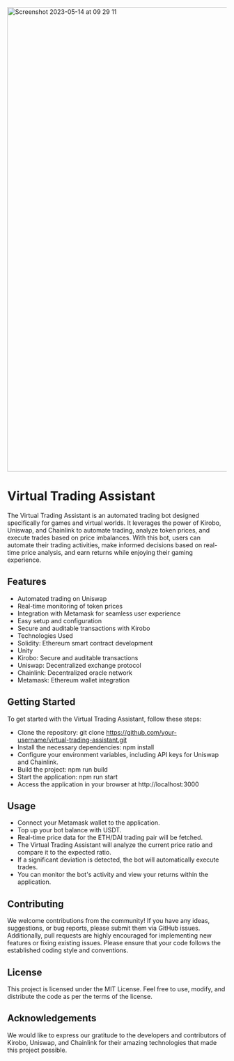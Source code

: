 <img width="1066" alt="Screenshot 2023-05-14 at 09 29 11" src="https://github.com/andreykobal/automated-trading-bot-ethglobal/assets/19206978/00fb6303-73b3-4d00-a2c6-86f1873e080a">


# Virtual Trading Assistant
The Virtual Trading Assistant is an automated trading bot designed specifically for games and virtual worlds. It leverages the power of Kirobo, Uniswap, and Chainlink to automate trading, analyze token prices, and execute trades based on price imbalances. With this bot, users can automate their trading activities, make informed decisions based on real-time price analysis, and earn returns while enjoying their gaming experience.

## Features
* Automated trading on Uniswap
* Real-time monitoring of token prices
* Integration with Metamask for seamless user experience
* Easy setup and configuration
* Secure and auditable transactions with Kirobo
* Technologies Used
* Solidity: Ethereum smart contract development
* Unity
* Kirobo: Secure and auditable transactions
* Uniswap: Decentralized exchange protocol
* Chainlink: Decentralized oracle network
* Metamask: Ethereum wallet integration

## Getting Started
To get started with the Virtual Trading Assistant, follow these steps:

* Clone the repository: git clone https://github.com/your-username/virtual-trading-assistant.git
* Install the necessary dependencies: npm install
* Configure your environment variables, including API keys for Uniswap and Chainlink.
* Build the project: npm run build
* Start the application: npm run start
* Access the application in your browser at http://localhost:3000

## Usage
* Connect your Metamask wallet to the application.
* Top up your bot balance with USDT.
* Real-time price data for the ETH/DAI trading pair will be fetched.
* The Virtual Trading Assistant will analyze the current price ratio and compare it to the expected ratio.
* If a significant deviation is detected, the bot will automatically execute trades.
* You can monitor the bot's activity and view your returns within the application.

## Contributing
We welcome contributions from the community! If you have any ideas, suggestions, or bug reports, please submit them via GitHub issues. Additionally, pull requests are highly encouraged for implementing new features or fixing existing issues. Please ensure that your code follows the established coding style and conventions.

## License
This project is licensed under the MIT License. Feel free to use, modify, and distribute the code as per the terms of the license.

## Acknowledgements
We would like to express our gratitude to the developers and contributors of Kirobo, Uniswap, and Chainlink for their amazing technologies that made this project possible.


